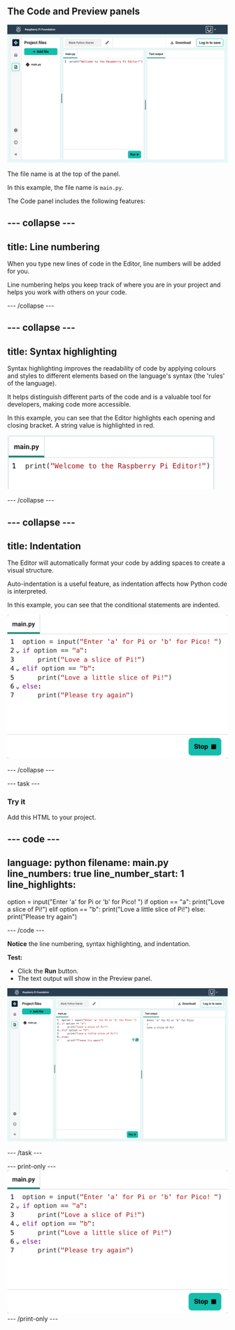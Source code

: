 ## The Code and Preview panels

![Python code in the Editor. The Preview panel is blank.](images/main-and-preview.png)

The file name is at the top of the panel. 

In this example, the file name is `main.py`.

The Code panel includes the following features: 

--- collapse ---
---
title: Line numbering
---

When you type new lines of code in the Editor, line numbers will be added for you. 

Line numbering helps you keep track of where you are in your project and helps you work with others on your code.

--- /collapse ---

--- collapse ---
---
title: Syntax highlighting
---

Syntax highlighting improves the readability of code by applying colours and styles to different elements based on the language's syntax (the 'rules' of the language). 

It helps distinguish different parts of the code and is a valuable tool for developers, making code more accessible.

In this example, you can see that the Editor highlights each opening and closing bracket. A string value is highlighted in red.

![Python code in the Editor.](images/python-code.png)

--- /collapse ---

--- collapse ---
---
title: Indentation
---

The Editor will automatically format your code by adding spaces to create a visual structure.

Auto-indentation is a useful feature, as indentation affects how Python code is interpreted.

In this example, you can see that the conditional statements are indented.

![Python code in the Editor.](images/indent-code.png)

--- /collapse ---

--- task ---

### Try it

Add this HTML to your project.

--- code ---
---
language: python
filename: main.py
line_numbers: true
line_number_start: 1
line_highlights:
---

option = input("Enter 'a' for Pi or 'b' for Pico! ")
if option == "a":
    print("Love a slice of Pi!")
elif option == "b":
    print("Love a little slice of Pi!")
else:
    print("Please try again")

--- /code ---

**Notice** the line numbering, syntax highlighting, and indentation.

**Test:** 

+ Click the **Run** button.
+ The text output will show in the Preview panel.

![Python code in the Editor - The Preview panel shows the text output.](images/python-run.png)

--- /task ---

--- print-only ---
![Python code in the Code panel.](images/indent-code.png)
--- /print-only ---
